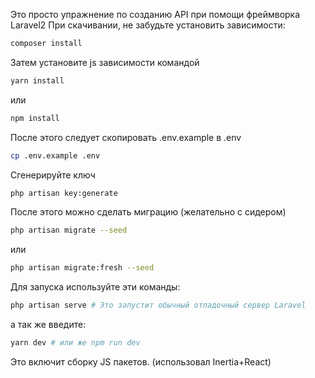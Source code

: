 Это просто упражнение по созданию API при помощи фреймворка Laravel2
При скачивании, не забудьте установить зависимости:

```bash
composer install
```

Затем установите js зависимости командой

```bash
yarn install
```
или

```bash
npm install
```

После этого следует скопировать .env.example в .env

```bash
cp .env.example .env
```

Сгенерируйте ключ

```bash
php artisan key:generate
```

После этого можно сделать миграцию (желательно с сидером)

```bash
php artisan migrate --seed
```
или

```bash
php artisan migrate:fresh --seed
```

Для запуска используйте эти команды:

```bash
php artisan serve # Это запустит обычный отладочный сервер Laravel
```

а так же введите:

```bash
yarn dev # или же npm run dev
```
Это включит сборку JS пакетов. (использовал Inertia+React)
